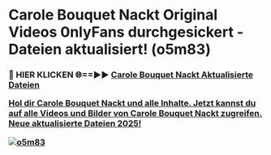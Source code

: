 # Carole Bouquet Nackt Original Videos 0nlyFans durchgesickert - Dateien aktualisiert! (o5m83)

<h3>🔴 HIER KLICKEN 🌐==►► <a href="https://tinyurl.com/h6vf6nb8" rel="nofollow">Carole Bouquet Nackt Aktualisierte Dateien

Hol dir Carole Bouquet Nackt und alle Inhalte. Jetzt kannst du auf alle Videos und Bilder von Carole Bouquet Nackt zugreifen. Neue aktualisierte Dateien 2025!

[![o5m83](https://i.imgur.com/sD4kR3V.gif)](https://tinyurl.com/h6vf6nb8)
